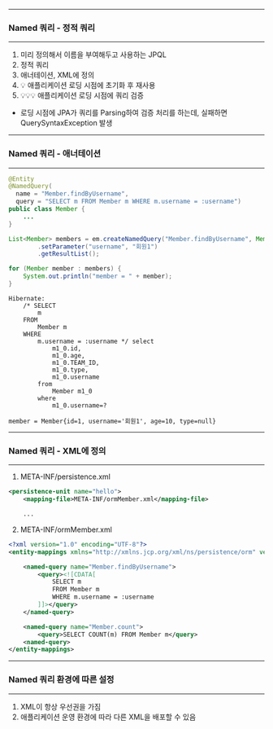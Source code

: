 -----
### Named 쿼리 - 정적 쿼리
-----
1. 미리 정의해서 이름을 부여해두고 사용하는 JPQL
2. 정적 쿼리
3. 애너테이션, XML에 정의
4. 💡 애플리케이션 로딩 시점에 초기화 후 재사용
5. 💡💡💡 애플리케이션 로딩 시점에 쿼리 검증
  - 로딩 시점에 JPA가 쿼리를 Parsing하여 검증 처리를 하는데, 실패하면 QuerySyntaxException 발생

-----
### Named 쿼리 - 애너테이션
-----
```java
@Entity
@NamedQuery(
  name = "Member.findByUsername",
  query = "SELECT m FROM Member m WHERE m.username = :username")
public class Member {
    ...
}
```

```java
List<Member> members = em.createNamedQuery("Member.findByUsername", Member.class)
        .setParameter("username", "회원1")
        .getResultList();

for (Member member : members) {
    System.out.println("member = " + member);
}
```
```
Hibernate: 
    /* SELECT
        m 
    FROM
        Member m 
    WHERE
        m.username = :username */ select
            m1_0.id,
            m1_0.age,
            m1_0.TEAM_ID,
            m1_0.type,
            m1_0.username 
        from
            Member m1_0 
        where
            m1_0.username=?

member = Member{id=1, username='회원1', age=10, type=null}
```

-----
### Named 쿼리 - XML에 정의
-----
1. META-INF/persistence.xml
```xml
<persistence-unit name="hello">
    <mapping-file>META-INF/ormMember.xml</mapping-file>

    ...
```

2. META-INF/ormMember.xml
```xml
<?xml version="1.0" encoding="UTF-8"?>
<entity-mappings xmlns="http://xmlns.jcp.org/xml/ns/persistence/orm" version="2.1">

    <named-query name="Member.findByUsername">
        <query><![CDATA[
            SELECT m
            FROM Member m
            WHERE m.username = :username
        ]]></query>
    </named-query>

    <named-query name="Member.count">
        <query>SELECT COUNT(m) FROM Member m</query>
    <named-query>
</entity-mappings>
```

-----
### Named 쿼리 환경에 따른 설정
-----
1. XML이 항상 우선권을 가짐
2. 애플리케이션 운영 환경에 따라 다른 XML을 배포할 수 있음
